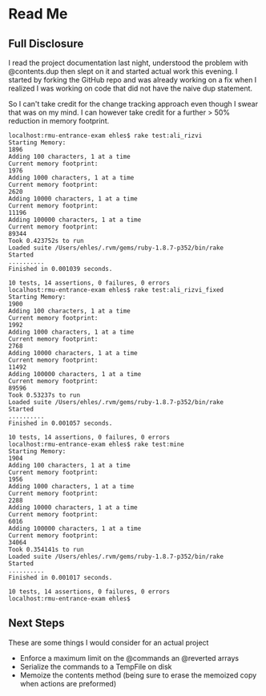 # Read Me

## Full Disclosure

I read the project documentation last night, understood the problem with
    @contents.dup
then slept on it and started actual work this evening.
I started by forking the GitHub repo and was already working on a fix when I realized I was working on code that did not have the naive dup statement.

So I can't take credit for the change tracking approach even though I swear that was on my mind.
I can however take credit for a further > 50% reduction in memory footprint.

    localhost:rmu-entrance-exam ehles$ rake test:ali_rizvi
    Starting Memory:
    1896
    Adding 100 characters, 1 at a time
    Current memory footprint:
    1976
    Adding 1000 characters, 1 at a time
    Current memory footprint:
    2620
    Adding 10000 characters, 1 at a time
    Current memory footprint:
    11196
    Adding 100000 characters, 1 at a time
    Current memory footprint:
    89344
    Took 0.423752s to run
    Loaded suite /Users/ehles/.rvm/gems/ruby-1.8.7-p352/bin/rake
    Started
    ..........
    Finished in 0.001039 seconds.

    10 tests, 14 assertions, 0 failures, 0 errors
    localhost:rmu-entrance-exam ehles$ rake test:ali_rizvi_fixed
    Starting Memory:
    1900
    Adding 100 characters, 1 at a time
    Current memory footprint:
    1992
    Adding 1000 characters, 1 at a time
    Current memory footprint:
    2768
    Adding 10000 characters, 1 at a time
    Current memory footprint:
    11492
    Adding 100000 characters, 1 at a time
    Current memory footprint:
    89596
    Took 0.53237s to run
    Loaded suite /Users/ehles/.rvm/gems/ruby-1.8.7-p352/bin/rake
    Started
    ..........
    Finished in 0.001057 seconds.

    10 tests, 14 assertions, 0 failures, 0 errors
    localhost:rmu-entrance-exam ehles$ rake test:mine
    Starting Memory:
    1904
    Adding 100 characters, 1 at a time
    Current memory footprint:
    1956
    Adding 1000 characters, 1 at a time
    Current memory footprint:
    2288
    Adding 10000 characters, 1 at a time
    Current memory footprint:
    6016
    Adding 100000 characters, 1 at a time
    Current memory footprint:
    34064
    Took 0.354141s to run
    Loaded suite /Users/ehles/.rvm/gems/ruby-1.8.7-p352/bin/rake
    Started
    ..........
    Finished in 0.001017 seconds.

    10 tests, 14 assertions, 0 failures, 0 errors
    localhost:rmu-entrance-exam ehles$ 

## Next Steps 

These are some things I would consider for an actual project

 * Enforce a maximum limit on the @commands an @reverted arrays
 * Serialize the commands to a TempFile on disk
 * Memoize the contents method (being sure to erase the memoized copy when actions are preformed)
